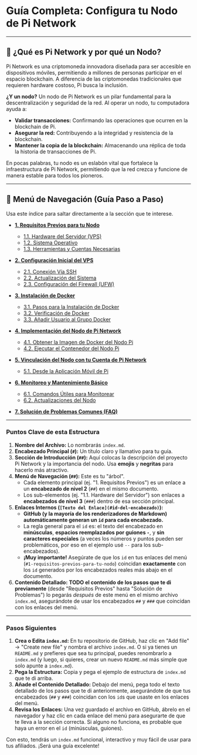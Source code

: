 # Guía Completa: Configura tu Nodo de Pi Network

---

## 🚀 ¿Qué es Pi Network y por qué un Nodo?

Pi Network es una criptomoneda innovadora diseñada para ser accesible en dispositivos móviles, permitiendo a millones de personas participar en el espacio blockchain. A diferencia de las criptomonedas tradicionales que requieren hardware costoso, Pi busca la inclusión.

**¿Y un nodo?** Un nodo de Pi Network es un pilar fundamental para la descentralización y seguridad de la red. Al operar un nodo, tu computadora ayuda a:

* **Validar transacciones:** Confirmando las operaciones que ocurren en la blockchain de Pi.
* **Asegurar la red:** Contribuyendo a la integridad y resistencia de la blockchain.
* **Mantener la copia de la blockchain:** Almacenando una réplica de toda la historia de transacciones de Pi.

En pocas palabras, tu nodo es un eslabón vital que fortalece la infraestructura de Pi Network, permitiendo que la red crezca y funcione de manera estable para todos los pioneros.

---

## 🌳 Menú de Navegación (Guía Paso a Paso)

Usa este índice para saltar directamente a la sección que te interese.

* [**1. Requisitos Previos para tu Nodo**](#1-requisitos-previos-para-tu-nodo)
    * [1.1. Hardware del Servidor (VPS)](#11-hardware-del-servidor-vps)
    * [1.2. Sistema Operativo](#12-sistema-operativo)
    * [1.3. Herramientas y Cuentas Necesarias](#13-herramientas-y-cuentas-necesarias)

* [**2. Configuración Inicial del VPS**](#2-configuracion-inicial-del-vps)
    * [2.1. Conexión Vía SSH](#21-conexion-via-ssh)
    * [2.2. Actualización del Sistema](#22-actualizacion-del-sistema)
    * [2.3. Configuración del Firewall (UFW)](#23-configuracion-del-firewall-ufw)

* [**3. Instalación de Docker**](#3-instalacion-de-docker)
    * [3.1. Pasos para la Instalación de Docker](#31-pasos-para-la-instalacion-de-docker)
    * [3.2. Verificación de Docker](#32-verificacion-de-docker)
    * [3.3. Añadir Usuario al Grupo Docker](#33-añadir-usuario-al-grupo-docker)

* [**4. Implementación del Nodo de Pi Network**](#4-implementacion-del-nodo-de-pi-network)
    * [4.1. Obtener la Imagen de Docker del Nodo Pi](#41-obtener-la-imagen-de-docker-del-nodo-pi)
    * [4.2. Ejecutar el Contenedor del Nodo Pi](#42-ejecutar-el-contenedor-del-nodo-pi)

* [**5. Vinculación del Nodo con tu Cuenta de Pi Network**](#5-vinculacion-del-nodo-con-tu-cuenta-de-pi-network)
    * [5.1. Desde la Aplicación Móvil de Pi](#51-desde-la-aplicacion-movil-de-pi)

* [**6. Monitoreo y Mantenimiento Básico**](#6-monitoreo-y-mantenimiento-basico)
    * [6.1. Comandos Útiles para Monitorear](#61-comandos-utiles-para-monitorear)
    * [6.2. Actualizaciones del Nodo](#62-actualizaciones-del-nodo)

* [**7. Solución de Problemas Comunes (FAQ)**](#7-solucion-de-problemas-comunes-faq)

---

### Puntos Clave de esta Estructura

1.  **Nombre del Archivo:** Lo nombrarás `index.md`.
2.  **Encabezado Principal (`#`):** Un título claro y llamativo para tu guía.
3.  **Sección de Introducción (`##`):** Aquí colocas la descripción del proyecto Pi Network y la importancia del nodo. Usa **emojis** y **negritas** para hacerlo más atractivo.
4.  **Menú de Navegación (`##`):** Este es tu "árbol".
    * Cada elemento principal (ej. "1. Requisitos Previos") es un enlace a un **encabezado de nivel 2** (`##`) en el mismo documento.
    * Los sub-elementos (ej. "1.1. Hardware del Servidor") son enlaces a **encabezados de nivel 3** (`###`) dentro de esa sección principal.
5.  **Enlaces Internos (`[Texto del Enlace](#id-del-encabezado)`):**
    * **GitHub (y la mayoría de los renderizadores de Markdown) automáticamente generan un `id` para cada encabezado.**
    * La regla general para el `id` es: el texto del encabezado en **minúsculas**, **espacios reemplazados por guiones `-`**, y **sin caracteres especiales** (a veces los números y puntos pueden ser problemáticos, por eso en el ejemplo usé `--` para los sub-encabezados).
    * **¡Muy importante!** Asegúrate de que los `id` en tus enlaces del menú (`#1-requisitos-previos-para-tu-nodo`) coincidan **exactamente** con los `id` generados por los encabezados reales más abajo en el documento.
6.  **Contenido Detallado:** **TODO el contenido de los pasos que te di previamente** (desde "Requisitos Previos" hasta "Solución de Problemas") lo pegarás *después* de este menú en el mismo archivo `index.md`, asegurándote de usar los encabezados `##` y `###` que coincidan con los enlaces del menú.

---

### Pasos Siguientes

1.  **Crea o Edita `index.md`:** En tu repositorio de GitHub, haz clic en "Add file" -> "Create new file" y nombra el archivo `index.md`. O si ya tienes un `README.md` y prefieres que sea tu principal, puedes renombrarlo a `index.md` (y luego, si quieres, crear un nuevo `README.md` más simple que solo apunte a `index.md`).
2.  **Pega la Estructura:** Copia y pega el ejemplo de estructura de `index.md` que te di arriba.
3.  **Añade el Contenido Detallado:** Debajo del menú, pega todo el texto detallado de los pasos que te di anteriormente, asegurándote de que tus encabezados (`##` y `###`) coincidan con los `id`s que usaste en los enlaces del menú.
4.  **Revisa los Enlaces:** Una vez guardado el archivo en GitHub, ábrelo en el navegador y haz clic en cada enlace del menú para asegurarte de que te lleva a la sección correcta. Si alguno no funciona, es probable que haya un error en el `id` (minúsculas, guiones).

Con esto, tendrás un `index.md` funcional, interactivo y muy fácil de usar para tus afiliados. ¡Será una guía excelente!
